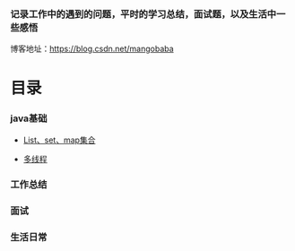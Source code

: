 ### 记录工作中的遇到的问题，平时的学习总结，面试题，以及生活中一些感悟  

博客地址：https://blog.csdn.net/mangobaba

# 目录
### java基础

  - [List、set、map集合](https://blog.csdn.net/mangobaba/article/category/9308507)
  
  - [多线程](https://blog.csdn.net/mangobaba/article/details/90903560)

### 工作总结

### 面试

### 生活日常

